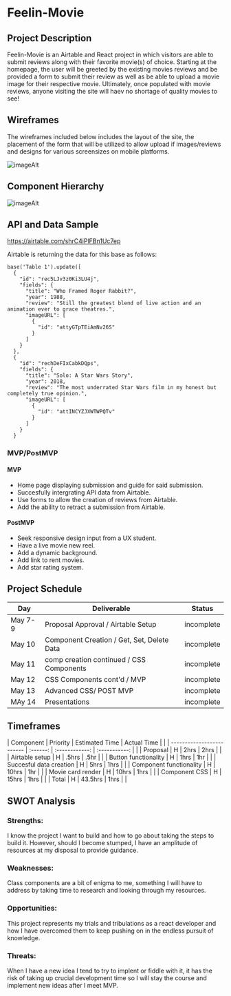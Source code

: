 # Feelin-Movie


## Project Description

Feelin-Movie is an Airtable and React project in which visitors are able to submit reviews along with their favorite movie(s) of choice. Starting at the homepage, the user will be greeted by the existing movies reviews and be provided a form to submit their review as well as be able to upload a movie image for their respective movie. Ultimately, once populated with movie reviews, anyone visiting the site will haev no shortage of quality movies to see!

## Wireframes

The wireframes included below includes the layout of the site, the placement of the form that will be utilized to allow upload if images/reviews and designs for various screensizes on mobile platforms. 

![imageAlt](https://i.imgur.com/k56H9IK.png)

## Component Hierarchy

![imageAlt]()

## API and Data Sample

https://airtable.com/shrC4iPlFBn1Uc7ep

Airtable is returning the data for this base as follows:

```
base('Table 1').update([
  {
    "id": "rec5LJv3z0Ki3LU4j",
    "fields": {
      "title": "Who Framed Roger Rabbit?",
      "year": 1988,
      "review": "Still the greatest blend of live action and an animation ever to grace theatres.",
      "imageURL": [
        {
          "id": "attyGTpTEiAmNv26S"
        }
      ]
    }
  },
  {
    "id": "rechDeFIxCabkDQps",
    "fields": {
      "title": "Solo: A Star Wars Story",
      "year": 2018,
      "review": "The most underrated Star Wars film in my honest but completely true opinion.",
      "imageURL": [
        {
          "id": "attINCYZJXWTWPQTv"
        }
      ]
    }
  }
```

### MVP/PostMVP

#### MVP

- Home page displaying submission and guide for said submission.
- Succesfully intergrating API data from Airtable.
- Use forms to allow the creation of reviews from Airtable.
- Add the ability to retract a submission from Airtable.

#### PostMVP

- Seek responsive design input from a UX student.
- Have a live movie new reel.
- Add a dynamic background.
- Add link to rent movies.
- Add star rating system.

## Project Schedule

| Day      | Deliverable                                | Status   |
| -------- | ------------------------------------------ | -------- |
| May 7-9  | Proposal Approval / Airtable Setup          | incomplete |
| May 10   | Component Creation / Get, Set, Delete Data | incomplete |
| May 11   | comp creation continued / CSS Components   | incomplete |
| May 12   | CSS Components cont'd / MVP                 | incomplete |
| May 13   | Advanced CSS/ POST MVP                     | incomplete |
| MAy 14   | Presentations                              | incomplete |

## Timeframes

| Component                 | Priority | Estimated Time | Actual Time |  |
| ------------------------- | :------: | :------------: | :-----------:  |  |
| Proposal                  |    H     |      2hrs      |     2hrs       |        |
| Airtable setup            |    H     |     .5hrs      |     .5hr       |        |
| Button functionality      |    H     |      1hrs      |     1hr        |         |
| Succesful data creation   |    H     |      5hrs      |     1hrs       |               |
| Component functionality   |    H     |      10hrs     |     1hr        |         |
| Movie card render         |    H     |      10hrs     |     1hrs       |             |
| Component CSS             |    H     |      15hrs     |     1hrs       |        |
| Total                     |    H     |    43.5hrs     |     1hrs       |       |

## SWOT Analysis

### Strengths:

I know the project I want to build and how to go about taking the steps to build it. However, should I become stumped, I have an amplitude of resources at my disposal to provide guidance.  

### Weaknesses:

Class components are a bit of enigma to me, something I will have to address by taking time to research and looking through my resources. 
### Opportunities:

This project represents my trials and tribulations as a react developer and how I have overcomed them to keep pushing on in the endless pursuit of knowledge.

### Threats:

When I have a new idea I tend to try to implent or fiddle with it, it has the risk of taking up crucial development time so I will stay the course and implement new ideas after I meet MVP. 
